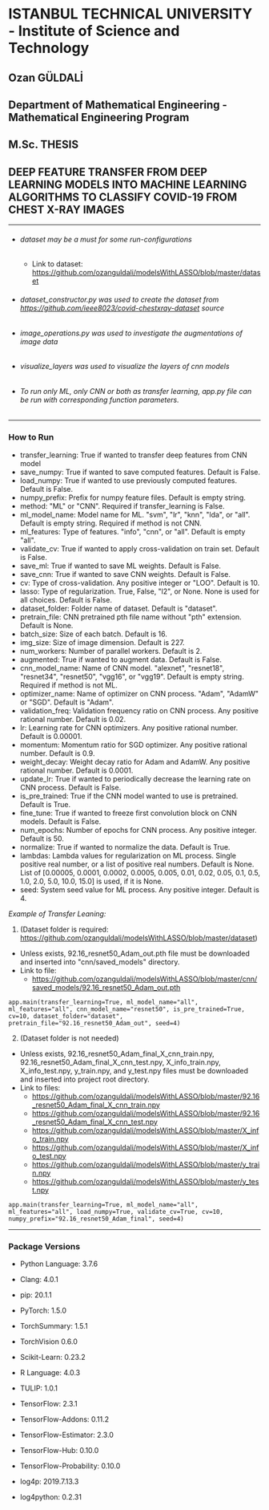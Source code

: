 # ISTANBUL TECHNICAL UNIVERSITY - Institute of Science and Technology
## Ozan GÜLDALİ

## Department of Mathematical Engineering - Mathematical Engineering Program

## M.Sc. THESIS

## DEEP FEATURE TRANSFER FROM DEEP LEARNING MODELS INTO MACHINE LEARNING ALGORITHMS TO CLASSIFY COVID-19 FROM CHEST X-RAY IMAGES

---

* ###### dataset may be a must for some run-configurations
    - Link to dataset: https://github.com/ozanguldali/modelsWithLASSO/blob/master/dataset
* ###### dataset_constructor.py was used to create the dataset from https://github.com/ieee8023/covid-chestxray-dataset source
* ###### image_operations.py was used to investigate the augmentations of image data
* ###### visualize_layers was used to visualize the layers of cnn models
* ###### To run only ML, only CNN or both as transfer learning, app.py file can be run with corresponding function parameters.

---

### How to Run
- transfer_learning: True if wanted to transfer deep features from CNN model
- save_numpy: True if wanted to save computed features. Default is False.
- load_numpy: True if wanted to use previously computed features. Default is False.
- numpy_prefix: Prefix for numpy feature files. Default is empty string.
- method: "ML" or "CNN". Required if transfer_learning is False.
- ml_model_name: Model name for ML. "svm", "lr", "knn", "lda", or "all". Default is empty string. Required if method is not CNN.
- ml_features: Type of features. "info", "cnn", or "all". Default is empty "all".
- validate_cv: True if wanted to apply cross-validation on train set. Default is False.
- save_ml: True if wanted to save ML weights. Default is False.
- save_cnn: True if wanted to save CNN weights. Default is False.
- cv: Type of cross-validation. Any positive integer or "LOO". Default is 10.
- lasso: Type of regularization. True, False, "l2", or None. None is used for all choices. Default is False.
- dataset_folder: Folder name of dataset. Default is "dataset".
- pretrain_file: CNN pretrained pth file name without "pth" extension. Default is None.
- batch_size: Size of each batch. Default is 16.
- img_size: Size of image dimension. Default is 227.
- num_workers: Number of parallel workers. Default is 2.
- augmented: True if wanted to augment data. Default is False.
- cnn_model_name: Name of CNN model. "alexnet", "resnet18", "resnet34", "resnet50", "vgg16", or "vgg19". Default is empty string. Required if method is not ML.
- optimizer_name: Name of optimizer on CNN process. "Adam", "AdamW" or "SGD". Default is "Adam".
- validation_freq: Validation frequency ratio on CNN process. Any positive rational number. Default is 0.02.
- lr: Learning rate for CNN optimizers. Any positive rational number. Default is 0.00001.
- momentum: Momentum ratio for SGD optimizer. Any positive rational number. Default is 0.9.
- weight_decay: Weight decay ratio for Adam and AdamW. Any positive rational number. Default is 0.0001.
- update_lr: True if wanted to periodically decrease the learning rate on CNN process. Default is False.
- is_pre_trained: True if the CNN model wanted to use is pretrained. Default is True.
- fine_tune: True if wanted to freeze first convolution block on CNN models. Default is False.
- num_epochs: Number of epochs for CNN process. Any positive integer. Default is 50.       
- normalize: True if wanted to normalize the data. Default is True.
- lambdas: Lambda values for regularization on ML process. Single positive real number, or a list of positive real numbers. Default is None. List of [0.00005, 0.0001, 0.0002, 0.0005, 0.005, 0.01, 0.02, 0.05, 0.1, 0.5, 1.0, 2.0, 5.0, 10.0, 15.0] is used, if it is None.
- seed: System seed value for ML process. Any positive integer. Default is 4.

_Example of Transfer Leaning:_
1. (Dataset folder is required: https://github.com/ozanguldali/modelsWithLASSO/blob/master/dataset)
- Unless exists, 92.16_resnet50_Adam_out.pth file must be downloaded and inserted into "cnn/saved_models" directory.
- Link to file:
  - https://github.com/ozanguldali/modelsWithLASSO/blob/master/cnn/saved_models/92.16_resnet50_Adam_out.pth
    
`app.main(transfer_learning=True, ml_model_name="all", ml_features="all", cnn_model_name="resnet50", is_pre_trained=True,
         cv=10, dataset_folder="dataset", pretrain_file="92.16_resnet50_Adam_out", seed=4)`
  
2. (Dataset folder is not needed)
- Unless exists, 92.16_resnet50_Adam_final_X_cnn_train.npy, 92.16_resnet50_Adam_final_X_cnn_test.npy, X_info_train.npy, X_info_test.npy, y_train.npy, and y_test.npy files must be downloaded and inserted into project root directory.
- Link to files: 
  - https://github.com/ozanguldali/modelsWithLASSO/blob/master/92.16_resnet50_Adam_final_X_cnn_train.npy
  - https://github.com/ozanguldali/modelsWithLASSO/blob/master/92.16_resnet50_Adam_final_X_cnn_test.npy
  - https://github.com/ozanguldali/modelsWithLASSO/blob/master/X_info_train.npy
  - https://github.com/ozanguldali/modelsWithLASSO/blob/master/X_info_test.npy
  - https://github.com/ozanguldali/modelsWithLASSO/blob/master/y_train.npy
  - https://github.com/ozanguldali/modelsWithLASSO/blob/master/y_test.npy
    
`app.main(transfer_learning=True, ml_model_name="all", ml_features="all", load_numpy=True, validate_cv=True, cv=10,
         numpy_prefix="92.16_resnet50_Adam_final", seed=4)`

---

### Package Versions
- Python Language: 3.7.6
- Clang: 4.0.1
- pip: 20.1.1


- PyTorch: 1.5.0
- TorchSummary: 1.5.1
- TorchVision 0.6.0


- Scikit-Learn: 0.23.2


- R Language: 4.0.3
- TULIP: 1.0.1


- TensorFlow: 2.3.1
- TensorFlow-Addons: 0.11.2
- TensorFlow-Estimator: 2.3.0
- TensorFlow-Hub: 0.10.0
- TensorFlow-Probability: 0.10.0


- log4p: 2019.7.13.3
- log4python: 0.2.31